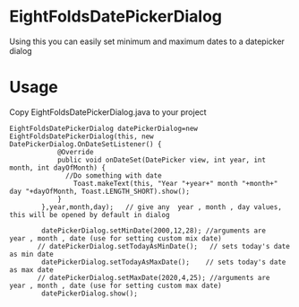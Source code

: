 # EightFoldsDatePickerDialog
Using this you can easily set minimum and maximum dates to a datepicker dialog

# Usage

Copy EightFoldsDatePickerDialog.java to your project

```
EightFoldsDatePickerDialog datePickerDialog=new EightFoldsDatePickerDialog(this, new DatePickerDialog.OnDateSetListener() {
            @Override
            public void onDateSet(DatePicker view, int year, int month, int dayOfMonth) {
              //Do something with date
                Toast.makeText(this, "Year "+year+" month "+month+" day "+dayOfMonth, Toast.LENGTH_SHORT).show();
            }
        },year,month,day);   // give any  year , month , day values, this will be opened by default in dialog
        
        datePickerDialog.setMinDate(2000,12,28); //arguments are   year , month , date (use for setting custom mix date)
       // datePickerDialog.setTodayAsMinDate();   // sets today's date as min date
        datePickerDialog.setTodayAsMaxDate();    // sets today's date as max date
       // datePickerDialog.setMaxDate(2020,4,25); //arguments are   year , month , date (use for setting custom max date)
        datePickerDialog.show();

```
